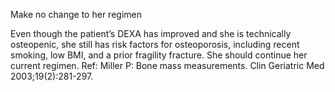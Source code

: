 Make no change to her regimen

Even though the patient’s DEXA has improved and she is technically osteopenic, she still has risk factors for osteoporosis, including recent smoking, low BMI, and a prior fragility fracture. She should continue her current regimen. Ref: Miller P: Bone mass measurements. Clin Geriatric Med 2003;19(2):281-297.
